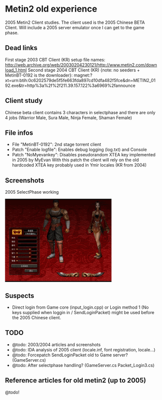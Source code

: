 # Metin2 old experience
2005 Metin2 Client studies.
The client used is the 2005 Chinese BETA Client.
Will include a 2005 server emulator once I can get to the game phase.

## Dead links
First stage 2003 CBT Client (KR) setup file names: http://web.archive.org/web/20030204230121/http://www.metin2.com/download_1.html
Second stage 2004 CBT Client (KR) {note: no seeders + MetinBT-0192 is the downloader}: magnet:?xt=urn:btih:0c6202579de5f5fe663fda897cd10dfa482f5fce&dn=METIN2_0192.exe&tr=http%3a%2f%2f211.39.157.122%3a6969%2fannounce

## Client study
Chinese beta client contains 3 characters in selectphase and
there are only 4 jobs (Warrior Male, Sura Male, Ninja Female, Shaman Female)

## File infos
- File "MetinBT-0192": 2nd stage torrent client
- Patch "Enable logfile": Enables debug logging (log.txt) and Console
- Patch "NoMyevankey": Disables pseudorandom XTEA key implemented in 2005 by MyEvan
  With this patch the client will rely on the old hardcoded XTEA key probably used in Ymir locales (KR from 2004)

## Screenshots
2005 SelectPhase working

![2005 selectphase](selectphase_2005.gif)

## Suspects
- Direct login from Game core (input_login.cpp) or Login method 1 (No keys supplied when loggin in / SendLoginPacket) might be used
 before the 2005 Chinese client.

## TODO
- @todo: 2003/2004 articles and screenshots
- @todo: IDA analysis of 2005 client (locale.inf, font registration, locale...)
- @todo: Forcepatch SendLoginPacket old to Game server? (GameServer.cs)
- @todo: After selectphase handling? (GameServer.cs Packet_Login3.cs)

## Reference articles for old metin2 (up to 2005)
@todo!
